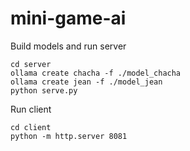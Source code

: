 # mini-game-ai

Build models and run server 
```
cd server
ollama create chacha -f ./model_chacha
ollama create jean -f ./model_jean
python serve.py
```

Run client
```
cd client
python -m http.server 8081
```
